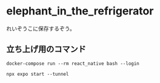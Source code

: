 # elephant_in_the_refrigerator
れいぞうこに保存するぞう。


## 立ち上げ用のコマンド

`docker-compose run --rm react_native bash --login`


`npx expo start --tunnel`


